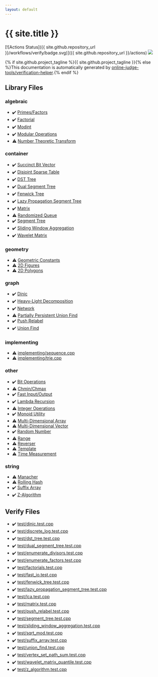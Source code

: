 ```yaml
---
layout: default
---
```


<!-- mathjax config similar to math.stackexchange -->
<script type="text/javascript" async
  src="https://cdnjs.cloudflare.com/ajax/libs/mathjax/2.7.5/MathJax.js?config=TeX-MML-AM_CHTML">
</script>
<script type="text/x-mathjax-config">
  MathJax.Hub.Config({
    TeX: { equationNumbers: { autoNumber: "AMS" }},
    tex2jax: {
      inlineMath: [ ['$','$'] ],
      processEscapes: true
    },
    "HTML-CSS": { matchFontHeight: false },
    displayAlign: "left",
    displayIndent: "2em"
  });
</script>

<script type="text/javascript" src="https://cdnjs.cloudflare.com/ajax/libs/jquery/3.4.1/jquery.min.js"></script>
<script src="https://cdn.jsdelivr.net/npm/jquery-balloon-js@1.1.2/jquery.balloon.min.js" integrity="sha256-ZEYs9VrgAeNuPvs15E39OsyOJaIkXEEt10fzxJ20+2I=" crossorigin="anonymous"></script>
<script type="text/javascript" src="assets/js/copy-button.js"></script>
<link rel="stylesheet" href="assets/css/copy-button.css" />


# {{ site.title }}

[![Actions Status]({{ site.github.repository_url }}/workflows/verify/badge.svg)]({{ site.github.repository_url }}/actions)
<a href="{{ site.github.repository_url }}"><img src="https://img.shields.io/github/last-commit/{{ site.github.owner_name }}/{{ site.github.repository_name }}" /></a>

{% if site.github.project_tagline %}{{ site.github.project_tagline }}{% else %}This documentation is automatically generated by <a href="https://github.com/online-judge-tools/verification-helper">online-judge-tools/verification-helper</a>.{% endif %}

## Library Files

<div id="c7f6ad568392380a8f4b4cecbaccb64c"></div>

### algebraic

* :heavy_check_mark: <a href="library/algebraic/fact_prime.cpp.html">Primes/Factors</a>
* :heavy_check_mark: <a href="library/algebraic/factorials.cpp.html">Factorial</a>
* :heavy_check_mark: <a href="library/algebraic/modular.cpp.html">Modint</a>
* :heavy_check_mark: <a href="library/algebraic/modular_operation.cpp.html">Modular Operations</a>
* :warning: <a href="library/algebraic/ntt.cpp.html">Number Theoretic Transform</a>


<div id="5f0b6ebc4bea10285ba2b8a6ce78b863"></div>

### container

* :heavy_check_mark: <a href="library/container/bit_vector.cpp.html">Succinct Bit Vector</a>
* :heavy_check_mark: <a href="library/container/disjoint_sparse_table.cpp.html">Disjoint Sparse Table</a>
* :heavy_check_mark: <a href="library/container/dst_tree.cpp.html">DST Tree</a>
* :heavy_check_mark: <a href="library/container/dual_segment_tree.cpp.html">Dual Segment Tree</a>
* :heavy_check_mark: <a href="library/container/fenwick_tree.cpp.html">Fenwick Tree</a>
* :heavy_check_mark: <a href="library/container/lazy_propagation_segment_tree.cpp.html">Lazy Propagation Segment Tree</a>
* :heavy_check_mark: <a href="library/container/matrix.cpp.html">Matrix</a>
* :warning: <a href="library/container/randomized_queue.cpp.html">Randomized Queue</a>
* :heavy_check_mark: <a href="library/container/segment_tree.cpp.html">Segment Tree</a>
* :heavy_check_mark: <a href="library/container/sliding_window_aggregation.cpp.html">Sliding Window Aggregation</a>
* :heavy_check_mark: <a href="library/container/wavelet_matrix.cpp.html">Wavelet Matrix</a>


<div id="ed7daeb157cd9b31e53896ad3c771a26"></div>

### geometry

* :warning: <a href="library/geometry/constants.cpp.html">Geometric Constants</a>
* :warning: <a href="library/geometry/figures.cpp.html">2D Figures</a>
* :warning: <a href="library/geometry/polygon.cpp.html">2D Polygons</a>


<div id="f8b0b924ebd7046dbfa85a856e4682c8"></div>

### graph

* :heavy_check_mark: <a href="library/graph/dinic.cpp.html">Dinic</a>
* :heavy_check_mark: <a href="library/graph/heavy_light_decomposition.cpp.html">Heavy-Light Decomposition</a>
* :heavy_check_mark: <a href="library/graph/network.cpp.html">Network</a>
* :warning: <a href="library/graph/partially_persistent_union_find.cpp.html">Partially Persistent Union Find</a>
* :heavy_check_mark: <a href="library/graph/push_relabel.cpp.html">Push Relabel</a>
* :heavy_check_mark: <a href="library/graph/union_find.cpp.html">Union Find</a>


<div id="be68540dfa000a0fb38be40d32259215"></div>

### implementing

* :warning: <a href="library/implementing/sequence.cpp.html">implementing/sequence.cpp</a>
* :warning: <a href="library/implementing/trie.cpp.html">implementing/trie.cpp</a>


<div id="795f3202b17cb6bc3d4b771d8c6c9eaf"></div>

### other

* :heavy_check_mark: <a href="library/other/bit_operation.cpp.html">Bit Operations</a>
* :warning: <a href="library/other/chmin_chmax.cpp.html">Chmin/Chmax</a>
* :heavy_check_mark: <a href="library/other/fast_io.cpp.html">Fast Input/Output</a>
* :heavy_check_mark: <a href="library/other/fix_point.cpp.html">Lambda Recursion</a>
* :warning: <a href="library/other/int_operation.cpp.html">Integer Operations</a>
* :heavy_check_mark: <a href="library/other/monoid.cpp.html">Monoid Utility</a>
* :warning: <a href="library/other/multi_array.cpp.html">Multi-Dimensional Array</a>
* :warning: <a href="library/other/multi_vec.cpp.html">Multi-Dimensional Vector</a>
* :heavy_check_mark: <a href="library/other/random_number.cpp.html">Random Number</a>
* :warning: <a href="library/other/range.cpp.html">Range</a>
* :warning: <a href="library/other/rev.cpp.html">Reverser</a>
* :warning: <a href="library/other/template.cpp.html">Template</a>
* :warning: <a href="library/other/time_measurement.cpp.html">Time Measurement</a>


<div id="b45cffe084dd3d20d928bee85e7b0f21"></div>

### string

* :warning: <a href="library/string/manacher.cpp.html">Manacher</a>
* :warning: <a href="library/string/rolling_hash.cpp.html">Rolling Hash</a>
* :heavy_check_mark: <a href="library/string/suffix_array.cpp.html">Suffix Array</a>
* :heavy_check_mark: <a href="library/string/z_algorithm.cpp.html">Z-Algorithm</a>


## Verify Files

* :heavy_check_mark: <a href="verify/test/dinic.test.cpp.html">test/dinic.test.cpp</a>
* :heavy_check_mark: <a href="verify/test/discrete_log.test.cpp.html">test/discrete_log.test.cpp</a>
* :heavy_check_mark: <a href="verify/test/dst_tree.test.cpp.html">test/dst_tree.test.cpp</a>
* :heavy_check_mark: <a href="verify/test/dual_segment_tree.test.cpp.html">test/dual_segment_tree.test.cpp</a>
* :heavy_check_mark: <a href="verify/test/enumerate_divisors.test.cpp.html">test/enumerate_divisors.test.cpp</a>
* :heavy_check_mark: <a href="verify/test/enumerate_factors.test.cpp.html">test/enumerate_factors.test.cpp</a>
* :heavy_check_mark: <a href="verify/test/factorials.test.cpp.html">test/factorials.test.cpp</a>
* :heavy_check_mark: <a href="verify/test/fast_io.test.cpp.html">test/fast_io.test.cpp</a>
* :heavy_check_mark: <a href="verify/test/fenwick_tree.test.cpp.html">test/fenwick_tree.test.cpp</a>
* :heavy_check_mark: <a href="verify/test/lazy_propagation_segment_tree.test.cpp.html">test/lazy_propagation_segment_tree.test.cpp</a>
* :heavy_check_mark: <a href="verify/test/lca.test.cpp.html">test/lca.test.cpp</a>
* :heavy_check_mark: <a href="verify/test/matrix.test.cpp.html">test/matrix.test.cpp</a>
* :heavy_check_mark: <a href="verify/test/push_relabel.test.cpp.html">test/push_relabel.test.cpp</a>
* :heavy_check_mark: <a href="verify/test/segment_tree.test.cpp.html">test/segment_tree.test.cpp</a>
* :heavy_check_mark: <a href="verify/test/sliding_window_aggregation.test.cpp.html">test/sliding_window_aggregation.test.cpp</a>
* :heavy_check_mark: <a href="verify/test/sqrt_mod.test.cpp.html">test/sqrt_mod.test.cpp</a>
* :heavy_check_mark: <a href="verify/test/suffix_array.test.cpp.html">test/suffix_array.test.cpp</a>
* :heavy_check_mark: <a href="verify/test/union_find.test.cpp.html">test/union_find.test.cpp</a>
* :heavy_check_mark: <a href="verify/test/vertex_set_path_sum.test.cpp.html">test/vertex_set_path_sum.test.cpp</a>
* :heavy_check_mark: <a href="verify/test/wavelet_matrix_quantile.test.cpp.html">test/wavelet_matrix_quantile.test.cpp</a>
* :heavy_check_mark: <a href="verify/test/z_algorithm.test.cpp.html">test/z_algorithm.test.cpp</a>


